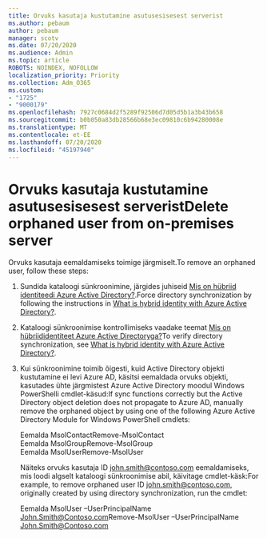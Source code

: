 ```yaml
---
title: Orvuks kasutaja kustutamine asutusesisesest serverist
ms.author: pebaum
author: pebaum
manager: scotv
ms.date: 07/20/2020
ms.audience: Admin
ms.topic: article
ROBOTS: NOINDEX, NOFOLLOW
localization_priority: Priority
ms.collection: Adm_O365
ms.custom:
- "1725"
- "9000179"
ms.openlocfilehash: 7927c0684d2f5289f92506d7d05d5b1a3b43b658
ms.sourcegitcommit: b0b050a83db28566b68e3ec09810c6b94280008e
ms.translationtype: MT
ms.contentlocale: et-EE
ms.lasthandoff: 07/20/2020
ms.locfileid: "45197940"
---
```

# <a name="delete-orphaned-user-from-on-premises-server"></a><span data-ttu-id="cb308-102">Orvuks kasutaja kustutamine asutusesisesest serverist</span><span class="sxs-lookup"><span data-stu-id="cb308-102">Delete orphaned user from on-premises server</span></span>

<span data-ttu-id="cb308-103">Orvuks kasutaja eemaldamiseks toimige järgmiselt.</span><span class="sxs-lookup"><span data-stu-id="cb308-103">To remove an orphaned user, follow these steps:</span></span>

1. <span data-ttu-id="cb308-104">Sundida kataloogi sünkroonimine, järgides juhiseid [Mis on hübriid identiteedi Azure Active Directory?](https://technet.microsoft.com/library/jj151771.aspx#bkmk_synchronizedirectories).</span><span class="sxs-lookup"><span data-stu-id="cb308-104">Force directory synchronization by following the instructions in [What is hybrid identity with Azure Active Directory?](https://technet.microsoft.com/library/jj151771.aspx#bkmk_synchronizedirectories).</span></span>

2. <span data-ttu-id="cb308-105">Kataloogi sünkroonimise kontrollimiseks vaadake teemat [Mis on hübriididentiteet Azure Active Directoryga?](https://technet.microsoft.com/library/jj151797.aspx)</span><span class="sxs-lookup"><span data-stu-id="cb308-105">To verify directory synchronization, see [What is hybrid identity with Azure Active Directory?](https://technet.microsoft.com/library/jj151797.aspx).</span></span>

3. <span data-ttu-id="cb308-106">Kui sünkroonimine toimib õigesti, kuid Active Directory objekti kustutamine ei levi Azure AD, käsitsi eemaldada orvuks objekti, kasutades ühte järgmistest Azure Active Directory moodul Windows PowerShelli cmdlet-käsud:</span><span class="sxs-lookup"><span data-stu-id="cb308-106">If sync functions correctly but the Active Directory object deletion does not propagate to Azure AD, manually remove the orphaned object by using one of the following Azure Active Directory Module for Windows PowerShell cmdlets:</span></span>

    <span data-ttu-id="cb308-107">Eemalda MsolContact</span><span class="sxs-lookup"><span data-stu-id="cb308-107">Remove-MsolContact</span></span>  
    <span data-ttu-id="cb308-108">Eemalda MsolGroup</span><span class="sxs-lookup"><span data-stu-id="cb308-108">Remove-MsolGroup</span></span>  
    <span data-ttu-id="cb308-109">Eemalda MsolUser</span><span class="sxs-lookup"><span data-stu-id="cb308-109">Remove-MsolUser</span></span>

    <span data-ttu-id="cb308-110">Näiteks orvuks kasutaja ID john.smith@contoso.com eemaldamiseks, mis loodi algselt kataloogi sünkroonimise abil, käivitage cmdlet-käsk:</span><span class="sxs-lookup"><span data-stu-id="cb308-110">For example, to remove orphaned user ID john.smith@contoso.com, originally created by using directory synchronization, run the cmdlet:</span></span>

    <span data-ttu-id="cb308-111">Eemalda MsolUser –UserPrincipalName John.Smith@Contoso.com</span><span class="sxs-lookup"><span data-stu-id="cb308-111">Remove-MsolUser –UserPrincipalName John.Smith@Contoso.com</span></span>